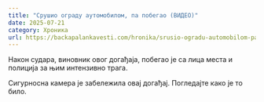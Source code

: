 ```yaml
---
title: "Срушио ограду аутомобилом, па побегао (ВИДЕО)"
date: 2025-07-21
category: Хроника
url: https://backapalankavesti.com/hronika/srusio-ogradu-automobilom-pa-pobegao-video/
---
```


Након судара, виновник овог догађаја, побегао је са лица места и полиција за њим интензивно трага.

Сигурносна камера је забележила овај догађај. Погледајте како је то било.
